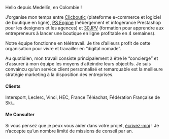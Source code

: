 Hello depuis Medellín, en Colombie ! 

J’organise mon temps entre [Clicboutic](http://clicboutic.com/) (plateforme e-commerce et logiciel de boutique en ligne), [PS Engine](http://clicboutic.com/psengine/) (hébergement et infogérance Prestashop pour les designers et les agences) et [30JPV]() (formation pour apprendre aux entrepreneurs à lancer une boutique en ligne profitable en 4 semaines).

Notre équipe fonctionne en télétravail. Je tire d’ailleurs profit de cette organisation pour vivre et travailler en “digital nomade”.

Au quotidien, mon travail consiste principalement à être le “concierge” et d’assurer à mon équipe les moyens d’atteindre leurs objectifs. Je suis convaincu qu’un service client personnalisé et remarquable est la meilleure stratégie marketing à la disposition des entreprises.

#### Clients
Intersport, Leclerc, Vinci, HEC, France Téléachat, Fédération Française de Ski...

#### Me Consulter
Si vous pensez que je peux vous aider dans votre projet, [écrivez-moi](tarik.peudon@clicboutic.com) ! Je n’accepte qu’un nombre limité de missions de conseil par an.
